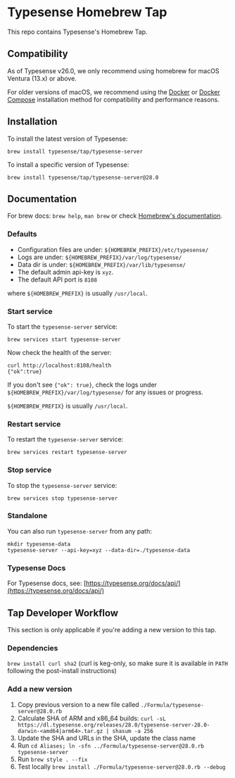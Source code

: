 # Typesense Homebrew Tap

This repo contains Typesense's Homebrew Tap.

## Compatibility

As of Typesense v26.0, we only recommend using homebrew for macOS Ventura (13.x) or above.

For older versions of macOS, we recommend using the [Docker](https://typesense.org/docs/guide/install-typesense.html#docker) or [Docker Compose](https://typesense.org/docs/guide/install-typesense.html#docker-compose) installation method for compatibility and performance reasons.

## Installation

To install the latest version of Typesense:

```
brew install typesense/tap/typesense-server
```

To install a specific version of Typesense:

```
brew install typesense/tap/typesense-server@28.0
```

## Documentation

For brew docs: `brew help`, `man brew` or check [Homebrew's documentation](https://docs.brew.sh).

### Defaults

- Configuration files are under: `${HOMEBREW_PREFIX}/etc/typesense/`
- Logs are under: `${HOMEBREW_PREFIX}/var/log/typesense/`
- Data dir is under: `${HOMEBREW_PREFIX}/var/lib/typesense/`
- The default admin api-key is `xyz`.
- The default API port is `8108`

where `${HOMEBREW_PREFIX}` is usually `/usr/local`.

### Start service

To start the `typesense-server` service:

```
brew services start typesense-server
```

Now check the health of the server:

```
curl http://localhost:8108/health
{"ok":true}
```

If you don't see `{"ok": true}`, check the logs under `${HOMEBREW_PREFIX}/var/log/typesense/` for any issues or progress.

`${HOMEBREW_PREFIX}` is usually `/usr/local`.

### Restart service

To restart the `typesense-server` service:

```
brew services restart typesense-server
```

### Stop service

To stop the `typesense-server` service:

```
brew services stop typesense-server
```

### Standalone

You can also run `typesense-server` from any path:

```
mkdir typesense-data
typesense-server --api-key=xyz --data-dir=./typesense-data
```

### Typesense Docs

For Typesense docs, see: [https://typesense.org/docs/api/](https://typesense.org/docs/api/)

## Tap Developer Workflow

This section is only applicable if you're adding a new version to this tap.

### Dependencies

`brew install curl sha2` (curl is keg-only, so make sure it is available in `PATH` following the post-install instructions)

### Add a new version

1. Copy previous version to a new file called `./Formula/typesense-server@28.0.rb`
2. Calculate SHA of ARM and x86_64 builds: `curl -sL https://dl.typesense.org/releases/28.0/typesense-server-28.0-darwin-<amd64|arm64>.tar.gz | shasum -a 256`
3. Update the SHA and URLs in the SHA, update the class name
4. Run `cd Aliases; ln -sfn ../Formula/typesense-server@28.0.rb typesense-server`
5. Run `brew style . --fix`
6. Test locally `brew install ./Formula/typesense-server@28.0.rb --debug`
